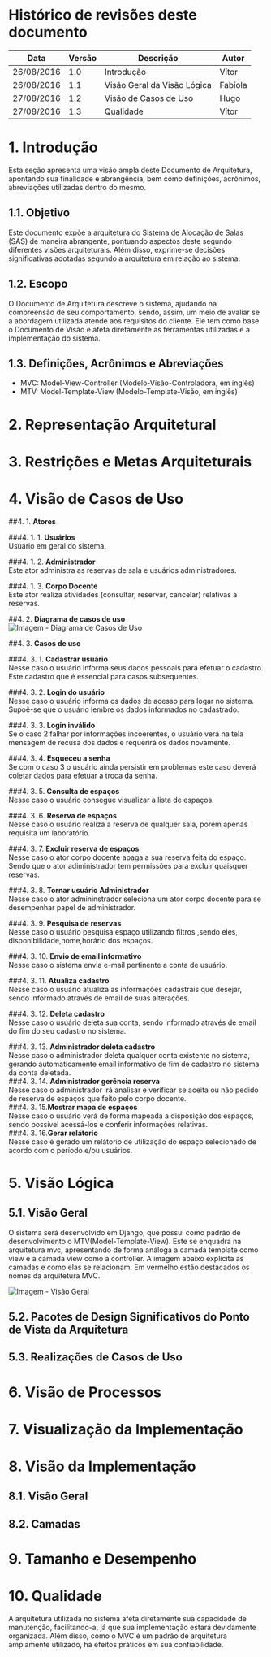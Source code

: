 # Histórico de revisões deste documento

|Data|Versão|Descrição|Autor|
|----|------|---------|-------|
|26/08/2016 |1.0 | Introdução |Vítor |
|26/08/2016 |1.1 | Visão Geral da Visão Lógica |Fabíola |
|27/08/2016 |1.2 | Visão de Casos de Uso |Hugo |
|27/08/2016 |1.3 | Qualidade |Vítor |

# 1. Introdução

Esta seção apresenta uma visão ampla deste Documento de Arquitetura, apontando sua finalidade e abrangência, bem como definições, acrônimos, abreviações utilizadas dentro do mesmo.

## 1.1. Objetivo

Este documento expõe a arquitetura do Sistema de Alocação de Salas (SAS) de maneira abrangente, pontuando aspectos deste segundo diferentes visões arquiteturais. Além disso, exprime-se decisões significativas adotadas segundo a arquitetura em relação ao sistema.

## 1.2. Escopo

O Documento de Arquitetura descreve o sistema, ajudando na compreensão de seu comportamento, sendo, assim, um meio de avaliar se a abordagem utilizada atende aos requisitos do cliente. Ele tem como base o Documento de Visão e afeta diretamente as ferramentas utilizadas e a implementação do sistema.

## 1.3. Definições, Acrônimos e Abreviações

* MVC: Model-View-Controller (Modelo-Visão-Controladora, em inglês) 
* MTV: Model-Template-View (Modelo-Template-Visão, em inglês)


# 2. Representação Arquitetural

# 3. Restrições e Metas Arquiteturais

# 4. Visão de Casos de Uso

##4. 1.  **Atores**  

###4. 1. 1. **Usuários**  
Usuário em geral do sistema.  

###4. 1. 2. **Administrador**  
Este ator administra as reservas de sala e usuários administradores.   

###4. 1. 3. **Corpo Docente**  
Este ator realiza atividades (consultar, reservar, cancelar) relativas a reservas.
  
##4. 2. **Diagrama de casos de uso**  
![Imagem - Diagrama de Casos de Uso](https://raw.githubusercontent.com/wiki/fga-gpp-mds/2016.2-Time05-SalasFGA/img/Casos_de_Uso_v1.jpg)

##4. 3. **Casos de uso**  

###4. 3. 1. **Cadastrar usuário**  
Nesse caso o usuário informa seus dados pessoais para efetuar o cadastro. Este cadastro que é essencial para casos subsequentes.  

###4. 3. 2. **Login do usuário**  
Nesse caso o usuário informa os dados de acesso para logar no sistema. Supoẽ-se que o usuário lembre os dados informados no cadastrado.  

###4. 3. 3. **Login inválido**  
Se o caso 2 falhar por informações incoerentes, o usuário verá na tela mensagem de recusa dos dados e requerirá os dados novamente.  

###4. 3. 4. **Esqueceu a senha**  
Se com o caso 3 o usuário ainda persistir em problemas este caso deverá coletar dados para efetuar a troca da senha.  

###4. 3. 5. **Consulta de espaços**  
Nesse caso o usuário consegue visualizar a lista de espaços.  

###4. 3. 6. **Reserva de espaços**  
Nesse caso o usuário realiza a reserva de qualquer sala, porém apenas requisita um laboratório.

###4. 3. 7. **Excluir reserva de espaços**  
Nesse caso o ator corpo docente apaga a sua reserva feita do espaço. Sendo que o ator adiministrador tem permissões para excluir quaisquer reservas.  

###4. 3. 8. **Tornar usuário Administrador**  
Nesse caso o ator admininstrador seleciona um ator corpo docente para se desempenhar papel de administrador.  

###4. 3. 9. **Pesquisa de reservas**  
Nesse caso o usuário pesquisa espaço utilizando filtros ,sendo eles, disponibilidade,nome,horário dos espaços.  

###4. 3. 10. **Envio de email informativo**  
Nesse caso o sistema envia e-mail pertinente a conta de usuário.  

###4. 3. 11. **Atualiza cadastro**  
Nesse caso o usuário atualiza as informações cadastrais que desejar, sendo informado através de email de suas alterações.  

###4. 3. 12. **Deleta cadastro**  
Nesse caso o usuário deleta sua conta, sendo informado através de email do fim do seu cadastro no sistema.  

###4. 3. 13. **Administrador deleta cadastro**  
Nesse caso o administrador deleta qualquer conta existente no sistema, gerando automaticamente email informativo de fim de cadastro no sistema da conta deletada.  
###4. 3. 14. **Administrador gerência reserva**  
Nesse caso o administrador irá analisar e verificar se aceita ou não pedido de reserva de espaços que feito pelo corpo docente.  
###4. 3. 15.**Mostrar mapa de espaços**  
Nesse caso o usuário verá de forma mapeada a disposição dos espaços, sendo possível acessá-los e conferir informações relativas.  
###4. 3. 16.**Gerar relátorio**  
Nesse caso é gerado um relátorio de utilização do espaço selecionado de acordo com o período e/ou usuários.  

# 5. Visão Lógica

## 5.1. Visão Geral

O sistema será desenvolvido em Django, que possui como padrão de desenvolvimento o MTV(Model-Template-View). Este se enquadra na arquitetura mvc, apresentando de forma análoga a camada template como view e a camada view como a controller.  A imagem abaixo explicita as camadas e como elas se relacionam. Em vermelho estão destacados os nomes da arquitetura MVC.

![Imagem - Visão Geral](https://raw.githubusercontent.com/wiki/fga-gpp-mds/2016.2-Time05-SalasFGA/img/arquitetura1.png)
## 5.2. Pacotes de Design Significativos do Ponto de Vista da Arquitetura

## 5.3. Realizações de Casos de Uso

# 6. Visão de Processos

# 7. Visualização da Implementação

# 8. Visão da Implementação

## 8.1. Visão Geral

## 8.2. Camadas

# 9. Tamanho e Desempenho

# 10. Qualidade

A arquitetura utilizada no sistema afeta diretamente sua capacidade de manutenção, facilitando-a, já que sua implementação estará devidamente organizada. Além disso, como o MVC é um padrão de arquitetura amplamente utilizado, há efeitos práticos em sua confiabilidade.